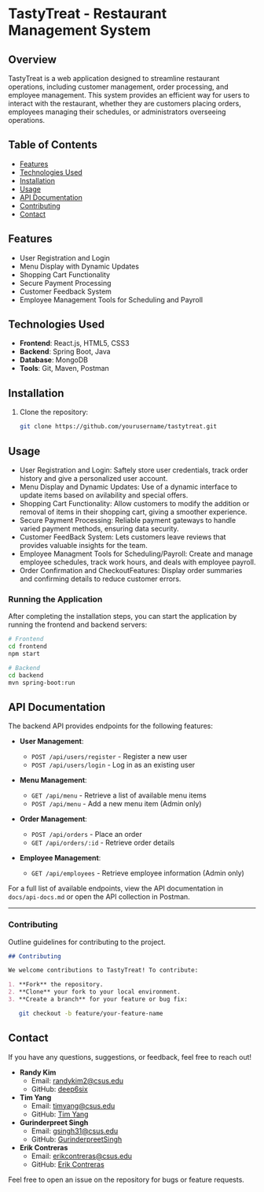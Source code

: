 # TastyTreat - Restaurant Management System

## Overview

TastyTreat is a web application designed to streamline restaurant operations, including customer management, order processing, and employee management. This system provides an efficient way for users to interact with the restaurant, whether they are customers placing orders, employees managing their schedules, or administrators overseeing operations.

## Table of Contents

- [Features](#features)
- [Technologies Used](#technologies-used)
- [Installation](#installation)
- [Usage](#usage)
- [API Documentation](#api-documentation)
- [Contributing](#contributing)
- [Contact](#contact)

## Features

- User Registration and Login
- Menu Display with Dynamic Updates
- Shopping Cart Functionality
- Secure Payment Processing
- Customer Feedback System
- Employee Management Tools for Scheduling and Payroll

## Technologies Used

- **Frontend**: React.js, HTML5, CSS3
- **Backend**: Spring Boot, Java
- **Database**: MongoDB
- **Tools**: Git, Maven, Postman

## Installation

1. Clone the repository:
   ```bash
   git clone https://github.com/yourusername/tastytreat.git
   ```

## Usage

- User Registration and Login: Saftely store user credentials, track order history and give a personalized user account.
- Menu Display and Dynamic Updates: Use of a dynamic interface to update items based on avilability and special offers.
- Shopping Cart Functionality: Allow customers to modify the addition or removal of items in their shopping cart, giving a smoother experience.
- Secure Payment Processing: Reliable payment gateways to handle varied payment methods, ensuring data security.
- Customer FeedBack System: Lets customers leave reviews that provides valuable insights for the team.
- Employee Managment Tools for Scheduling/Payroll: Create and manage employee schedules, track work hours, and deals with employee payroll.
- Order Confirmation and CheckoutFeatures: Display order summaries and confirming details to reduce customer errors.

### Running the Application

After completing the installation steps, you can start the application by running the frontend and backend servers:

```bash
# Frontend
cd frontend
npm start

# Backend
cd backend
mvn spring-boot:run
```

## API Documentation

The backend API provides endpoints for the following features:

- **User Management**:

  - `POST /api/users/register` - Register a new user
  - `POST /api/users/login` - Log in as an existing user

- **Menu Management**:

  - `GET /api/menu` - Retrieve a list of available menu items
  - `POST /api/menu` - Add a new menu item (Admin only)

- **Order Management**:

  - `POST /api/orders` - Place an order
  - `GET /api/orders/:id` - Retrieve order details

- **Employee Management**:
  - `GET /api/employees` - Retrieve employee information (Admin only)

For a full list of available endpoints, view the API documentation in `docs/api-docs.md` or open the API collection in Postman.

---

### Contributing

Outline guidelines for contributing to the project.

```markdown
## Contributing

We welcome contributions to TastyTreat! To contribute:

1. **Fork** the repository.
2. **Clone** your fork to your local environment.
3. **Create a branch** for your feature or bug fix:
```

```bash
   git checkout -b feature/your-feature-name
```

## Contact

If you have any questions, suggestions, or feedback, feel free to reach out!

- **Randy Kim**
  - Email: [randykim2@csus.edu](mailto:randykim2@csus.edu)
  - GitHub: [deep6six](https://github.com/deep6six)
- **Tim Yang**
  - Email: [timyang@csus.edu](mailto:timyang@csus.edu)
  - GitHub: [Tim Yang](https://github.com/timyang-bait)
- **Gurinderpreet Singh**
  - Email: [gsingh31@csus.edu](mailto:gsingh31@csus.edu)
  - GitHub: [GurinderpreetSingh](https://github.com/GurinderpreetSingh)
- **Erik Contreras**
   - Email: [erikcontreras@csus.edu](mailto:erikcontreras@csus.edu)
   - GitHub: [Erik Contreras](https://github.com/rIKeCO2)

Feel free to open an issue on the repository for bugs or feature requests.
